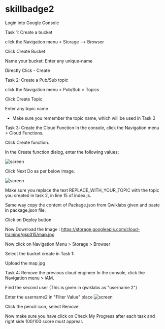 # skillbadge2

Login into Google Console

Task 1: Create a bucket

  click the Navigation menu > Storage --> Browser

  Click Create Bucket

  Name your bucket: Enter any unique-name

  Directly Click - Create

Task 2: Create a Pub/Sub topic

  click the Navigation menu > Pub/Sub > Topics

  Click Create Topic

  Enter any topic name 

  * Make sure you remember the topic name, which will be used in Task 3


Task 3: Create the Cloud Function
  In the console, click the Navigation menu > Cloud Functions.

  Click Create function.

  In the Create function dialog, enter the following values:
  
  ![screen](https://github.com/ashwinraiyani/skillbadge2/blob/main/bucket.png)
  
  Click Next
  Do as per below image.
  
  ![screen](https://github.com/ashwinraiyani/skillbadge2/blob/main/bucket1.png)

  Make sure you replace the text REPLACE_WITH_YOUR_TOPIC with the topic you created in task 2, in line 15 of index.js.
  
  Same way copy the content of Package.json from Qwiklabs given and paste in package.json file.
  
  Click on Deploy button
  
  Now Download the Image : https://storage.googleapis.com/cloud-training/gsp315/map.jpg
  
  Now click on Navigation Menu > Storage > Browser 
  
  Select the bucket create in Task 1:
  
  Upload the map.jpg 
  
  
Task 4: Remove the previous cloud engineer
In the console, click the Navigation menu > IAM.

Find the second user (This is given in qwiklabs as "username 2")

Enter the username2 in "Filter Value" place 
![screen](https://github.com/ashwinraiyani/skillbadge2/blob/main/bucket3.PNG)

Click the pencil icon, select Remove.


Now make sure you have click on Check My Progress after each task and right side 100/100 score must apprear. 
